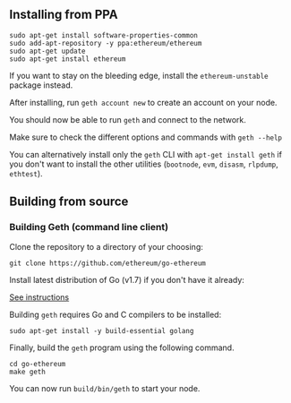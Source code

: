 ## Installing from PPA

```shell
sudo apt-get install software-properties-common
sudo add-apt-repository -y ppa:ethereum/ethereum
sudo apt-get update
sudo apt-get install ethereum
```

If you want to stay on the bleeding edge, install the `ethereum-unstable` package instead.

After installing, run `geth account new` to create an account on your node.

You should now be able to run `geth` and connect to the network.

Make sure to check the different options and commands with `geth --help`

You can alternatively install only the `geth` CLI with `apt-get install geth` if you don't want to install the other utilities (`bootnode`, `evm`, `disasm`, `rlpdump`, `ethtest`).

## Building from source

### Building Geth (command line client)

Clone the repository to a directory of your choosing:

```shell
git clone https://github.com/ethereum/go-ethereum
```
Install latest distribution of Go (v1.7) if you don't have it already:

[See instructions](https://github.com/ethereum/go-ethereum/wiki/Installing-Go#ubuntu-1404)

Building `geth` requires Go and C compilers to be installed:

```shell
sudo apt-get install -y build-essential golang
```

Finally, build the `geth` program using the following command.
```shell
cd go-ethereum
make geth
```

You can now run `build/bin/geth` to start your node.
